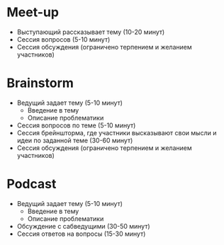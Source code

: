 # Meet-up

- Выступающий рассказывает тему (10-20 минут)
- Сессия вопросов (5-10 минут)
- Сессия обсуждения (ограничено терпением и желанием участников)

# Brainstorm

- Ведущий задает тему (5-10 минут)
    - Введение в тему
    - Описание проблематики
- Сессия вопросов по теме (5-10 минут)
- Cессия брейншторма, где участники высказывают свои мысли и идеи по заданной теме (30-60 минут)
- Сессия обсуждения (ограничено терпением и желанием участников)

# Podcast

- Ведущий задает тему (5-10 минут)
    - Введение в тему
    - Описание проблематики
- Обсуждение с сабведущими (30-50 минут)
- Сессия ответов на вопросы (15-30 минут)